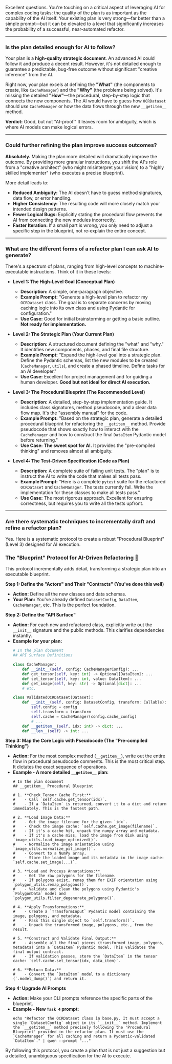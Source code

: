 Excellent questions. You're touching on a critical aspect of leveraging AI for complex coding tasks: the quality of the plan is as important as the capability of the AI itself. Your existing plan is very strong—far better than a simple prompt—but it can be elevated to a level that significantly increases the probability of a successful, near-automated refactor.

-----

### Is the plan detailed enough for AI to follow?

Your plan is a **high-quality strategic document**. An advanced AI could follow it and produce a decent result. However, it's not detailed enough to guarantee a predictable, bug-free outcome without significant "creative inference" from the AI.

Right now, your plan excels at defining the **"What"** (the components to create, like `CacheManager`) and the **"Why"** (the problems being solved). It's missing the detailed **"How"**—the procedural, step-by-step logic that connects the new components. The AI would have to guess how `OCRDataset` should *use* `CacheManager` or how the data flows through the new `__getitem__` method.

**Verdict:** Good, but not "AI-proof." It leaves room for ambiguity, which is where AI models can make logical errors.

-----

### Could further refining the plan improve success outcomes?

**Absolutely.** Making the plan more detailed will dramatically improve the outcome. By providing more granular instructions, you shift the AI's role from a "creative architect" (who might misinterpret your vision) to a "highly skilled implementer" (who executes a precise blueprint).

More detail leads to:

  * **Reduced Ambiguity:** The AI doesn't have to guess method signatures, data flow, or error handling.
  * **Higher Consistency:** The resulting code will more closely match your intended design patterns.
  * **Fewer Logical Bugs:** Explicitly stating the procedural flow prevents the AI from connecting the new modules incorrectly.
  * **Faster Iteration:** If a small part is wrong, you only need to adjust a specific step in the blueprint, not re-explain the entire concept.

-----

### What are the different forms of a refactor plan I can ask AI to generate?

There's a spectrum of plans, ranging from high-level concepts to machine-executable instructions. Think of it in these levels:

  * **Level 1: The High-Level Goal (Conceptual Plan)**

      * **Description:** A simple, one-paragraph objective.
      * **Example Prompt:** "Generate a high-level plan to refactor my `OCRDataset` class. The goal is to separate concerns by moving caching logic into its own class and using Pydantic for configuration."
      * **Use Case:** Good for initial brainstorming or getting a basic outline. **Not ready for implementation.**

  * **Level 2: The Strategic Plan (Your Current Plan)**

      * **Description:** A structured document defining the "what" and "why." It identifies new components, phases, and final file structure.
      * **Example Prompt:** "Expand the high-level goal into a strategic plan. Define the Pydantic schemas, list the new modules to be created (`CacheManager`, `utils`), and create a phased timeline. Define tasks for an AI developer."
      * **Use Case:** Excellent for project management and for guiding a human developer. **Good but not ideal for direct AI execution.**

  * **Level 3: The Procedural Blueprint (The Recommended Level)**

      * **Description:** A detailed, step-by-step implementation guide. It includes class signatures, method pseudocode, and a clear data flow map. It's the "assembly manual" for the code.
      * **Example Prompt:** "Based on the strategic plan, generate a detailed procedural blueprint for refactoring the `__getitem__` method. Provide pseudocode that shows exactly how to interact with the `CacheManager` and how to construct the final `DataItem` Pydantic model before returning."
      * **Use Case:** **The sweet spot for AI.** It provides the "pre-compiled thinking" and removes almost all ambiguity.

  * **Level 4: The Test-Driven Specification (Code as Plan)**

      * **Description:** A complete suite of failing unit tests. The "plan" is to instruct the AI to write the code that makes all tests pass.
      * **Example Prompt:** "Here is a complete `pytest` suite for the refactored `OCRDataset` and `CacheManager`. The tests currently fail. Write the implementation for these classes to make all tests pass."
      * **Use Case:** The most rigorous approach. Excellent for ensuring correctness, but requires you to write all the tests upfront.

-----

### Are there systematic techniques to incrementally draft and refine a refactor plan?

Yes. Here is a systematic protocol to create a robust "Procedural Blueprint" (Level 3) designed for AI execution.

### The "Blueprint" Protocol for AI-Driven Refactoring 📝

This protocol incrementally adds detail, transforming a strategic plan into an executable blueprint.

**Step 1: Define the "Actors" and Their "Contracts" (You've done this well)**

  * **Action:** Define all the new classes and data schemas.
  * **Your Plan:** You've already defined `DatasetConfig`, `DataItem`, `CacheManager`, etc. This is the perfect foundation.

**Step 2: Define the "API Surface"**

  * **Action:** For each new and refactored class, explicitly write out the `__init__` signature and the public methods. This clarifies dependencies instantly.
  * **Example for your plan:**
    ```python
    # In the plan document
    ## API Surface Definitions

    class CacheManager:
        def __init__(self, config: CacheManagerConfig): ...
        def get_tensor(self, key: int) -> Optional[DataItem]: ...
        def set_tensor(self, key: int, value: DataItem): ...
        def get_image(self, key: str) -> Optional[dict]: ...
        # etc.

    class ValidatedOCRDataset(Dataset):
        def __init__(self, config: DatasetConfig, transform: Callable):
            self.config = config
            self.transform = transform
            self.cache = CacheManager(config.cache_config)
            # ...
        def __getitem__(self, idx: int) -> dict: ...
        def __len__(self) -> int: ...
    ```

**Step 3: Map the Core Logic with Pseudocode (The "Pre-compiled Thinking")**

  * **Action:** For the most complex method (`__getitem__`), write out the entire flow in procedural pseudocode comments. This is the most critical step. It dictates the exact sequence of operations.
  * **Example - A more detailed `__getitem__` plan:**
    ```
    # In the plan document
    ## __getitem__ Procedural Blueprint

    # 1. **Check Tensor Cache First:**
    #    - Call `self.cache.get_tensor(idx)`.
    #    - If a `DataItem` is returned, convert it to a dict and return immediately. This is the fastest path.

    # 2. **Load Image Data:**
    #    - Get the image filename for the given `idx`.
    #    - Check the image cache: `self.cache.get_image(filename)`.
    #    - If it's a cache hit, unpack the numpy array and metadata.
    #    - If it's a cache miss, load the image from disk using `image_utils.load_image_optimized()`.
    #    - Normalize the image orientation using `image_utils.normalize_pil_image()`.
    #    - Convert to a NumPy array.
    #    - Store the loaded image and its metadata in the image cache: `self.cache.set_image(...)`.

    # 3. **Load and Process Annotations:**
    #    - Get the raw polygons for the filename.
    #    - If polygons exist, remap them for EXIF orientation using `polygon_utils.remap_polygons()`.
    #    - Validate and clean the polygons using Pydantic's `PolygonData` model and `polygon_utils.filter_degenerate_polygons()`.

    # 4. **Apply Transformations:**
    #    - Create a `TransformInput` Pydantic model containing the image, polygons, and metadata.
    #    - Pass this single object to `self.transform()`.
    #    - Unpack the transformed image, polygons, etc., from the result.

    # 5. **Construct and Validate Final Output:**
    #    - Assemble all the final pieces (transformed image, polygons, metadata) into a `DataItem` Pydantic model. This validates the final output contract.
    #    - If validation passes, store the `DataItem` in the tensor cache: `self.cache.set_tensor(idx, data_item)`.

    # 6. **Return Data:**
    #    - Convert the `DataItem` model to a dictionary (`.model_dump()`) and return it.
    ```

**Step 4: Upgrade AI Prompts**

  * **Action:** Make your CLI prompts reference the specific parts of the blueprint.
  * **Example - New `Task 4` prompt:**
    ```
    echo "Refactor the OCRDataset class in base.py. It must accept a single `DatasetConfig` object in its `__init__` method. Implement the `__getitem__` method precisely following the 'Procedural Blueprint' provided in the refactor plan. It must use the `CacheManager` for all caching and return a Pydantic-validated `DataItem`." | qwen --prompt "..."
    ```

By following this protocol, you create a plan that is not just a suggestion but a detailed, unambiguous specification for the AI to execute.
